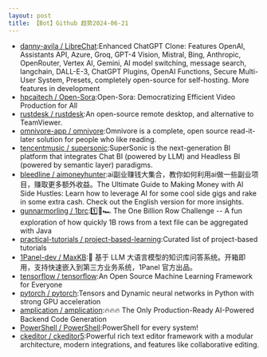 ```yaml
---
layout: post
title: 【Bot】Github 趋势2024-06-21
---
```


* [danny-avila / LibreChat](https://github.com/danny-avila/LibreChat):Enhanced ChatGPT Clone: Features OpenAI, Assistants API, Azure, Groq, GPT-4 Vision, Mistral, Bing, Anthropic, OpenRouter, Vertex AI, Gemini, AI model switching, message search, langchain, DALL-E-3, ChatGPT Plugins, OpenAI Functions, Secure Multi-User System, Presets, completely open-source for self-hosting. More features in development
* [hpcaitech / Open-Sora](https://github.com/hpcaitech/Open-Sora):Open-Sora: Democratizing Efficient Video Production for All
* [rustdesk / rustdesk](https://github.com/rustdesk/rustdesk):An open-source remote desktop, and alternative to TeamViewer.
* [omnivore-app / omnivore](https://github.com/omnivore-app/omnivore):Omnivore is a complete, open source read-it-later solution for people who like reading.
* [tencentmusic / supersonic](https://github.com/tencentmusic/supersonic):SuperSonic is the next-generation BI platform that integrates Chat BI (powered by LLM) and Headless BI (powered by semantic layer) paradigms.
* [bleedline / aimoneyhunter](https://github.com/bleedline/aimoneyhunter):ai副业赚钱大集合，教你如何利用ai做一些副业项目，赚取更多额外收益。The Ultimate Guide to Making Money with AI Side Hustles: Learn how to leverage AI for some cool side gigs and rake in some extra cash. Check out the English version for more insights.
* [gunnarmorling / 1brc](https://github.com/gunnarmorling/1brc):1️⃣🐝🏎️ The One Billion Row Challenge -- A fun exploration of how quickly 1B rows from a text file can be aggregated with Java
* [practical-tutorials / project-based-learning](https://github.com/practical-tutorials/project-based-learning):Curated list of project-based tutorials
* [1Panel-dev / MaxKB](https://github.com/1Panel-dev/MaxKB):🚀 基于 LLM 大语言模型的知识库问答系统。开箱即用，支持快速嵌入到第三方业务系统，1Panel 官方出品。
* [tensorflow / tensorflow](https://github.com/tensorflow/tensorflow):An Open Source Machine Learning Framework for Everyone
* [pytorch / pytorch](https://github.com/pytorch/pytorch):Tensors and Dynamic neural networks in Python with strong GPU acceleration
* [amplication / amplication](https://github.com/amplication/amplication):🔥🔥🔥 The Only Production-Ready AI-Powered Backend Code Generation
* [PowerShell / PowerShell](https://github.com/PowerShell/PowerShell):PowerShell for every system!
* [ckeditor / ckeditor5](https://github.com/ckeditor/ckeditor5):Powerful rich text editor framework with a modular architecture, modern integrations, and features like collaborative editing.
